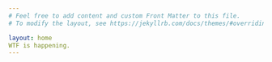 ```yaml
---
# Feel free to add content and custom Front Matter to this file.
# To modify the layout, see https://jekyllrb.com/docs/themes/#overriding-theme-defaults

layout: home
WTF is happening.
---
```

